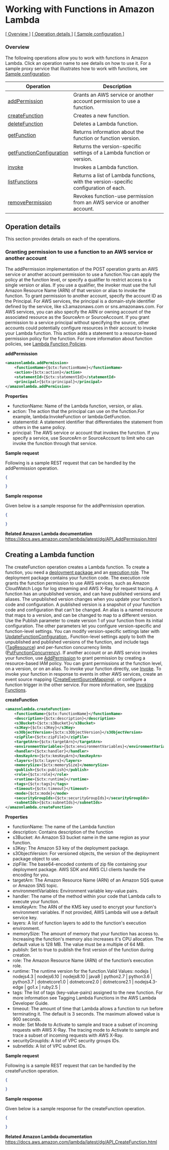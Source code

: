 # Working with Functions in Amazon Lambda
[[  Overview ]](#overview)  [[ Operation details ]](#operation-details)  [[  Sample configuration  ]](#sample-configuration)

### Overview
The following operations allow you to work with functions in Amazon Lambda. Click an operation name to see details on how to use it.
For a sample proxy service that illustrates how to work with functions, see [Sample configuration](#sample-configuration).

| Operation        | Description |
| ------------- |-------------|
| [addPermission](#granting-permission-to-use-a-function-to-an-aws-service-or-another-account)    | Grants an AWS service or another account permission to use a function. |
| [createFunction](#creating-a-lambda-function)      | Creates a new function.  |
| [deleteFunction](#deleting-a-function)      | Deletes a Lambda function.  |
| [getFunction](#getting-details-about-the-function-or-function-version)     | Returns information about the function or function version.  |
| [getFunctionConfiguration](#getting-the-version-specific-settings-of-a-lambda-function-or-version)     | Returns the version-specific settings of a Lambda function or version.  |
| [invoke](#invoking-a-lambda-function)     | Invokes a Lambda function.  |
| [listFunctions](#returning-a-list-of-functions)     | Returns a list of Lambda functions, with the version-specific configuration of each.  |
| [removePermission](#revoking-function-use-permission-from-an-aws-service-or-another-account.)     | Revokes function-use permission from an AWS service or another account.  |

## Operation details
This section provides details on each of the operations.

### Granting permission to use a function to an AWS service or another account
The addPermission implementation of the POST operation grants an AWS service or another account permission to use a function.You can apply the policy at the function level, or specify a qualifier to restrict access to a single version or alias. If you use a qualifier, the invoker must use the full Amazon Resource Name (ARN) of that version or alias to invoke the function. To grant permission to another account, specify the account ID as the Principal. For AWS services, the principal is a domain-style identifier defined by the service, like s3.amazonaws.com or sns.amazonaws.com. For AWS services, you can also specify the ARN or owning account of the associated resource as the SourceArn or SourceAccount. If you grant permission to a service principal without specifying the source, other accounts could potentially configure resources in their account to invoke your Lambda function. This action adds a statement to a resource-based permission policy for the function. For more information about function policies, see [Lambda Function Policies](https://docs.aws.amazon.com/lambda/latest/dg/access-control-resource-based.html).

**addPermission**
```xml
<amazonlambda.addPermission>
    <functionName>{$ctx:functionName}</functionName>
    <action>{$ctx:action}</action>
    <statementId>{$ctx:statementId}</statementId>
    <principal>{$ctx:principal}</principal>
</amazonlambda.addPermission>
```

**Properties**
* functionName: Name of the Lambda function, version, or alias.
* action: The action that the principal can use on the function.For example, lambda:InvokeFunction or lambda:GetFunction.
* statementId: A statement identifier that differentiates the statement from others in the same policy.
* principal: The AWS service or account that invokes the function. If you specify a service, use SourceArn or SourceAccount to limit who can invoke the function through that service.

**Sample request**

Following is a sample REST request that can be handled by the addPermission operation.
```json
{

}
```

**Sample response**

Given below is a sample response for the addPermission operation.

```json
{

}
```
**Related Amazon Lambda documentation**
https://docs.aws.amazon.com/lambda/latest/dg/API_AddPermission.html

## Creating a Lambda function
The createFunction operation creates a Lambda function. To create a function, you need a [ deployment package ](https://docs.aws.amazon.com/lambda/latest/dg/deployment-package-v2.html) and an [ execution role](https://docs.aws.amazon.com/lambda/latest/dg/lambda-permissions.html#lambda-intro-execution-role). The deployment package contains your function code. The execution role grants the function permission to use AWS services, such as Amazon CloudWatch Logs for log streaming and AWS X-Ray for request tracing. A function has an unpublished version, and can have published versions and aliases. The unpublished version changes when you update your function's code and configuration. A published version is a snapshot of your function code and configuration that can't be changed. An alias is a named resource that maps to a version, and can be changed to map to a different version. Use the Publish parameter to create version 1 of your function from its initial configuration. The other parameters let you configure version-specific and function-level settings. You can modify version-specific settings later with [ UpdateFunctionConfiguration ](https://docs.aws.amazon.com/lambda/latest/dg/API_UpdateFunctionConfiguration.html). Function-level settings apply to both the unpublished and published versions of the function, and include tags ([TagResource](https://docs.aws.amazon.com/lambda/latest/dg/API_TagResource.html)) and per-function concurrency limits ([PutFunctionConcurrency](https://docs.aws.amazon.com/lambda/latest/dg/API_PutFunctionConcurrency.html)). If another account or an AWS service invokes your function, use [AddPermission](https://docs.aws.amazon.com/lambda/latest/dg/API_AddPermission.html) to grant permission by creating a resource-based IAM policy. You can grant permissions at the function level, on a version, or on an alias. To invoke your function directly, use [Invoke](https://docs.aws.amazon.com/lambda/latest/dg/API_Invoke.html). To invoke your function in response to events in other AWS services, create an event source mapping ([CreateEventSourceMapping](https://docs.aws.amazon.com/lambda/latest/dg/API_CreateEventSourceMapping.html)), or configure a function trigger in the other service. For more information, see [Invoking Functions](https://docs.aws.amazon.com/lambda/latest/dg/invoking-lambda-functions.html).

**createFunction**
```xml
<amazonlambda.createFunction>
    <functionName>{$ctx:functionName}</functionName>
    <description>{$ctx:description}</description>
    <s3Bucket>{$ctx:s3Bucket}</s3Bucket>
    <s3Key>{$ctx:s3Key}</s3Key>
    <s3ObjectVersion>{$ctx:s3ObjectVersion}</s3ObjectVersion>
    <zipFile>{$ctx:zipFile}</zipFile>
    <targetArn>{$ctx:targetArn}</targetArn>
    <environmentVariables>{$ctx:environmentVariables}</environmentVariables>
    <handler>{$ctx:handler}</handler>
    <kmsKeyArn>{$ctx:kmsKeyArn}</kmsKeyArn>
    <layers>{$ctx:layers}</layers>
    <memorySize>{$ctx:memorySize}</memorySize>
    <publish>{$ctx:publish}</publish>
    <role>{$ctx:role}</role>
    <runtime>{$ctx:runtime}</runtime>
    <tags>{$ctx:tags}</tags>
    <timeout>{$ctx:timeout}</timeout>
    <mode>{$ctx:mode}</mode>
    <securityGroupIds>{$ctx:securityGroupIds}</securityGroupIds>
    <subnetIds>{$ctx:subnetIds}</subnetIds>
</amazonlambda.createFunction>
```

**Properties**
* functionName: The name of the Lambda function
* description: Contains description of the function
* s3Bucket: An Amazon S3 bucket name in the same region as your function.
* s3Key: The Amazon S3 key of the deployment package.
* s3ObjectVersion: For versioned objects, the version of the deployment package object to use.
* zipFile: The base64-encoded contents of zip file containing your deployment package. AWS SDK and AWS CLI clients handle the encoding for you.
* targetArn: The Amazon Resource Name (ARN) of an Amazon SQS queue or Amazon SNS topic.
* environmentVariables: Environment variable key-value pairs.
* handler: The name of the method within your code that Lambda calls to execute your function.
* kmsKeyArn: The ARN of the KMS key used to encrypt your function's environment variables. If not provided, AWS Lambda will use a default service key. 
* layers: A list of function layers to add to the function's execution environment.
* memorySize: The amount of memory that your function has access to. Increasing the function's memory also increases it's CPU allocation. The default value is 128 MB. The value must be a multiple of 64 MB.
* publish: Set to true to publish the first version of the function during creation.
* role: The Amazon Resource Name (ARN) of the function’s execution role.
* runtime: The runtime version for the function.Valid Values: nodejs | nodejs4.3 | nodejs6.10 | nodejs8.10 | java8 | python2.7 | python3.6 | python3.7 | dotnetcore1.0 | dotnetcore2.0 | dotnetcore2.1 | nodejs4.3-edge | go1.x | ruby2.5 | 
* tags: The list of tags (key-value-pairs) assigned to the new function. For more information see Tagging Lambda Functions in the AWS Lambda Developer Guide.
* timeout: The amount of time that Lambda allows a function to run before terminating it. The default is 3 seconds. The maximum allowed value is 900 seconds.
* mode: Set Mode to Activate to sample and trace a subset of incoming requests with AWS X-Ray. The tracing mode to Activate to sample and trace a subset of incoming requests with AWS X-Ray.
* securityGroupIds: A list of VPC security groups IDs.
* subnetIds: A list of VPC subnet IDs.

**Sample request**

Following is a sample REST request that can be handled by the createFunction operation.
```json
{

}
```

**Sample response**

Given below is a sample response for the createFunction operation.

```json
{

}
```

**Related Amazon Lambda documentation**
https://docs.aws.amazon.com/lambda/latest/dg/API_CreateFunction.html
